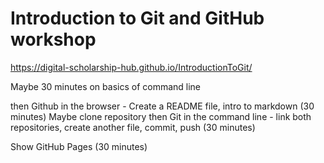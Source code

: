 # Introduction to Git and GitHub workshop

https://digital-scholarship-hub.github.io/IntroductionToGit/


Maybe 30 minutes on basics of command line

then Github in the browser - Create a README file, intro to markdown (30 minutes)
Maybe clone repository
then Git in the command line - link both repositories, create another file, commit, push (30 minutes)

Show GitHub Pages (30 minutes)
